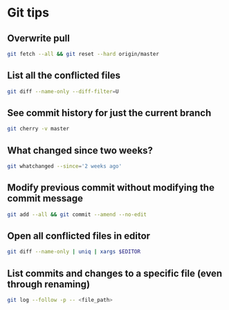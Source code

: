 # Git tips
## Overwrite pull
```sh
git fetch --all && git reset --hard origin/master
```

## List all the conflicted files
```sh
git diff --name-only --diff-filter=U
```

## See commit history for just the current branch
```sh
git cherry -v master
```

## What changed since two weeks?
```sh
git whatchanged --since='2 weeks ago'
```

## Modify previous commit without modifying the commit message
```sh
git add --all && git commit --amend --no-edit
```

## Open all conflicted files in editor
```sh
git diff --name-only | uniq | xargs $EDITOR
```

## List commits and changes to a specific file (even through renaming)
```sh
git log --follow -p -- <file_path>
```